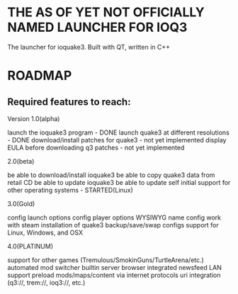THE AS OF YET NOT OFFICIALLY NAMED LAUNCHER FOR IOQ3
====================================================

The launcher for ioquake3. Built with QT, written in C++

ROADMAP
=======

Required features to reach:
---------------------------

Version 1.0(alpha)

launch the ioquake3 program - DONE
launch quake3 at different resolutions - DONE
download/install patches for quake3 - not yet implemented
display EULA before downloading q3 patches - not yet implemented


2.0(beta)

be able to download/install ioquake3
be able to copy quake3 data from retail CD
be able to update ioquake3
be able to update self
initial support for other operating systems - STARTED(Linux)

3.0(Gold)

config launch options
config player options
WYSIWYG name config
work with steam installation of quake3
backup/save/swap configs
support for Linux, Windows, and OSX

4.0(PLATINUM)

support for other games (Tremulous/SmokinGuns/TurtleArena/etc.)
automated mod switcher
builtin server browser
integrated newsfeed
LAN support
preload mods/maps/content via internet protocols
uri integration (q3://, trem://, ioq3://, etc.)
